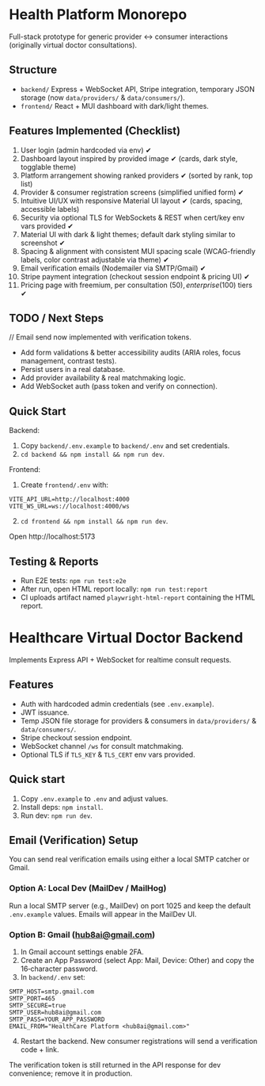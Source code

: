 # Health Platform Monorepo

Full-stack prototype for generic provider ↔ consumer interactions (originally virtual doctor consultations).
## Structure
- `backend/` Express + WebSocket API, Stripe integration, temporary JSON storage (now `data/providers/` & `data/consumers/`).
- `frontend/` React + MUI dashboard with dark/light themes.
## Features Implemented (Checklist)
1. User login (admin hardcoded via env) ✔
2. Dashboard layout inspired by provided image ✔ (cards, dark style, togglable theme)
3. Platform arrangement showing ranked providers ✔ (sorted by rank, top list)
4. Provider & consumer registration screens (simplified unified form) ✔
5. Intuitive UI/UX with responsive Material UI layout ✔ (cards, spacing, accessible labels)
6. Security via optional TLS for WebSockets & REST when cert/key env vars provided ✔
7. Material UI with dark & light themes; default dark styling similar to screenshot ✔
8. Spacing & alignment with consistent MUI spacing scale (WCAG-friendly labels, color contrast adjustable via theme) ✔
9. Email verification emails (Nodemailer via SMTP/Gmail) ✔
10. Stripe payment integration (checkout session endpoint & pricing UI) ✔
11. Pricing page with freemium, per consultation ($50), enterprise ($100) tiers ✔
## TODO / Next Steps
// Email send now implemented with verification tokens.
- Add form validations & better accessibility audits (ARIA roles, focus management, contrast tests).
- Persist users in a real database.
- Add provider availability & real matchmaking logic.
- Add WebSocket auth (pass token and verify on connection).

## Quick Start
Backend:
1. Copy `backend/.env.example` to `backend/.env` and set credentials.
2. `cd backend && npm install && npm run dev`.

Frontend:
1. Create `frontend/.env` with:
```
VITE_API_URL=http://localhost:4000
VITE_WS_URL=ws://localhost:4000/ws
```
2. `cd frontend && npm install && npm run dev`.

Open http://localhost:5173

## Testing & Reports
- Run E2E tests: `npm run test:e2e`
- After run, open HTML report locally: `npm run test:report`
- CI uploads artifact named `playwright-html-report` containing the HTML report.
# Healthcare Virtual Doctor Backend

Implements Express API + WebSocket for realtime consult requests.

## Features
- Auth with hardcoded admin credentials (see `.env.example`).
- JWT issuance.
- Temp JSON file storage for providers & consumers in `data/providers/` & `data/consumers/`.
- Stripe checkout session endpoint.
- WebSocket channel `/ws` for consult matchmaking.
- Optional TLS if `TLS_KEY` & `TLS_CERT` env vars provided.

## Quick start
1. Copy `.env.example` to `.env` and adjust values.
2. Install deps: `npm install`.
3. Run dev: `npm run dev`.

## Email (Verification) Setup
You can send real verification emails using either a local SMTP catcher or Gmail.

### Option A: Local Dev (MailDev / MailHog)
Run a local SMTP server (e.g., MailDev) on port 1025 and keep the default `.env.example` values. Emails will appear in the MailDev UI.

### Option B: Gmail (hub8ai@gmail.com)
1. In Gmail account settings enable 2FA.
2. Create an App Password (select App: Mail, Device: Other) and copy the 16‑character password.
3. In `backend/.env` set:
```
SMTP_HOST=smtp.gmail.com
SMTP_PORT=465
SMTP_SECURE=true
SMTP_USER=hub8ai@gmail.com
SMTP_PASS=YOUR_APP_PASSWORD
EMAIL_FROM="HealthCare Platform <hub8ai@gmail.com>"
```
4. Restart the backend. New consumer registrations will send a verification code + link.

The verification token is still returned in the API response for dev convenience; remove it in production.

